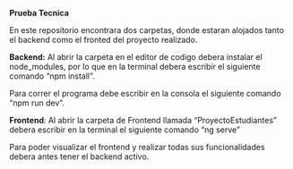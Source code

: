 
**Prueba Tecnica** 

En este repositorio encontrara dos carpetas, donde estaran alojados tanto el backend como el fronted del proyecto realizado. 

**Backend:** Al abrir la carpeta en el editor de codigo debera instalar el node_modules, por lo que en la terminal debera escribir el siguiente comando “npm install”. 

Para correr el programa debe escribir en la consola el siguiente comando “npm run dev”.

**Frontend**: Al abrir la carpeta de Frontend llamada “ProyectoEstudiantes” debera escribir en la terminal el siguiente comando “ng serve”

Para poder visualizar el frontend y realizar todas sus funcionalidades debera antes tener el backend activo.
